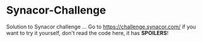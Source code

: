 # Synacor-Challenge

Solution to Synacor challenge ... Go to https://challenge.synacor.com/ if
you want to try it yourself, don't read the code here, it has **SPOILERS**!
